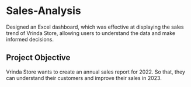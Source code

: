 # Sales-Analysis
Designed an Excel dashboard, which was effective at displaying the sales trend of Vrinda Store, allowing users to understand the data and make informed decisions. 
## Project Objective
Vrinda Store wants to create an annual sales report for 2022. So that, they can understand their customers and improve their sales in 2023.
